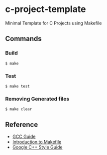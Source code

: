 # c-project-template

Minimal Template for C Projects using Makefile

## Commands

### Build
```
$ make
```

### Test
```
$ make test
```

### Removing Generated files
```
$ make clear
```

## Reference

 * [GCC Guide](http://www.network-theory.co.uk/docs/gccintro/gccintro_9.html)
 * [Introduction to Makefile](https://www.gnu.org/software/make/manual/make.html#Introduction)
 * [Google C++ Style Guide](https://google.github.io/styleguide/cppguide.html)